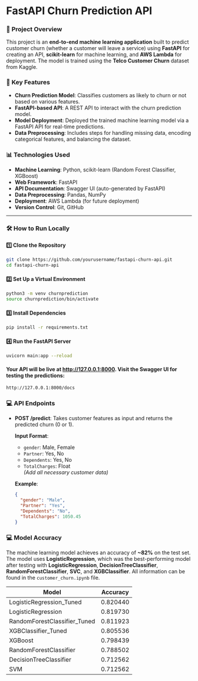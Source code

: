 # FastAPI Churn Prediction API

### 📝 **Project Overview**
This project is an **end-to-end machine learning application** built to predict customer churn (whether a customer will leave a service) using **FastAPI** for creating an API, **scikit-learn** for machine learning, and **AWS Lambda** for deployment. The model is trained using the **Telco Customer Churn** dataset from Kaggle.

### 🚀 **Key Features**
- **Churn Prediction Model**: Classifies customers as likely to churn or not based on various features.
- **FastAPI-based API**: A REST API to interact with the churn prediction model.
- **Model Deployment**: Deployed the trained machine learning model via a FastAPI API for real-time predictions.
- **Data Preprocessing**: Includes steps for handling missing data, encoding categorical features, and balancing the dataset.

### 📊 **Technologies Used**
- **Machine Learning**: Python, scikit-learn (Random Forest Classifier, XGBoost)
- **Web Framework**: FastAPI
- **API Documentation**: Swagger UI (auto-generated by FastAPI)
- **Data Preprocessing**: Pandas, NumPy
- **Deployment**: AWS Lambda (for future deployment)
- **Version Control**: Git, GitHub

---

### 🛠️ **How to Run Locally**

#### 1️⃣ **Clone the Repository**
```bash
git clone https://github.com/yourusername/fastapi-churn-api.git
cd fastapi-churn-api
```

#### 2️⃣ **Set Up a Virtual Environment**
```bash
python3 -m venv churnprediction
source churnprediction/bin/activate
```

#### 3️⃣ **Install Dependencies**
```bash
pip install -r requirements.txt
```

#### 4️⃣ **Run the FastAPI Server**
```bash
uvicorn main:app --reload
```

#### Your API will be live at http://127.0.0.1:8000. Visit the Swagger UI for testing the predictions:
```bash
http://127.0.0.1:8000/docs
```

### 💻 **API Endpoints**

- **POST /predict**: Takes customer features as input and returns the predicted churn (0 or 1).

  **Input Format**:
  - `gender`: Male, Female
  - `Partner`: Yes, No
  - `Dependents`: Yes, No
  - `TotalCharges`: Float  
  _(Add all necessary customer data)_

  **Example**:
  ```json
  {
    "gender": "Male",
    "Partner": "Yes",
    "Dependents": "No",
    "TotalCharges": 1050.45
  }

### 💻 **Model Accuracy**

The machine learning model achieves an accuracy of **~82%** on the test set. The model uses **LogisticRegression**, which was the best-performing model after testing with **LogisticRegression**, **DecisionTreeClassifier**, **RandomForestClassifier**, **SVC**, and **XGBClassifier**. All information can be found in the `customer_churn.ipynb` file.

| **Model**                      | **Accuracy**  |
|---------------------------------|---------------|
| LogisticRegression_Tuned        | 0.820440      |
| LogisticRegression              | 0.819730      |
| RandomForestClassifier_Tuned    | 0.811923      |
| XGBClassifier_Tuned             | 0.805536      |
| XGBoost                         | 0.798439      |
| RandomForestClassifier          | 0.788502      |
| DecisionTreeClassifier          | 0.712562      |
| SVM                             | 0.712562      |
